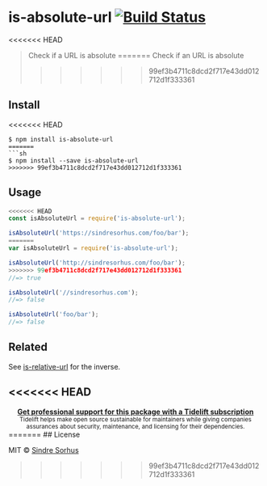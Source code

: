 # is-absolute-url [![Build Status](https://travis-ci.org/sindresorhus/is-absolute-url.svg?branch=master)](https://travis-ci.org/sindresorhus/is-absolute-url)

<<<<<<< HEAD
> Check if a URL is absolute
=======
> Check if an URL is absolute
>>>>>>> 99ef3b4711c8dcd2f717e43dd012712d1f333361


## Install

<<<<<<< HEAD
```
$ npm install is-absolute-url
=======
```sh
$ npm install --save is-absolute-url
>>>>>>> 99ef3b4711c8dcd2f717e43dd012712d1f333361
```


## Usage

```js
<<<<<<< HEAD
const isAbsoluteUrl = require('is-absolute-url');

isAbsoluteUrl('https://sindresorhus.com/foo/bar');
=======
var isAbsoluteUrl = require('is-absolute-url');

isAbsoluteUrl('http://sindresorhus.com/foo/bar');
>>>>>>> 99ef3b4711c8dcd2f717e43dd012712d1f333361
//=> true

isAbsoluteUrl('//sindresorhus.com');
//=> false

isAbsoluteUrl('foo/bar');
//=> false
```


## Related

See [is-relative-url](https://github.com/sindresorhus/is-relative-url) for the inverse.


<<<<<<< HEAD
---

<div align="center">
	<b>
		<a href="https://tidelift.com/subscription/pkg/npm-is-absolute-url?utm_source=npm-is-absolute-url&utm_medium=referral&utm_campaign=readme">Get professional support for this package with a Tidelift subscription</a>
	</b>
	<br>
	<sub>
		Tidelift helps make open source sustainable for maintainers while giving companies<br>assurances about security, maintenance, and licensing for their dependencies.
	</sub>
</div>
=======
## License

MIT © [Sindre Sorhus](http://sindresorhus.com)
>>>>>>> 99ef3b4711c8dcd2f717e43dd012712d1f333361
